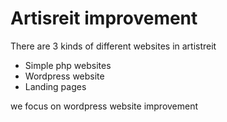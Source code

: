 # Artisreit improvement

There are 3 kinds of different websites in artistreit
- Simple php websites
- Wordpress website
- Landing pages

we focus on wordpress website improvement
